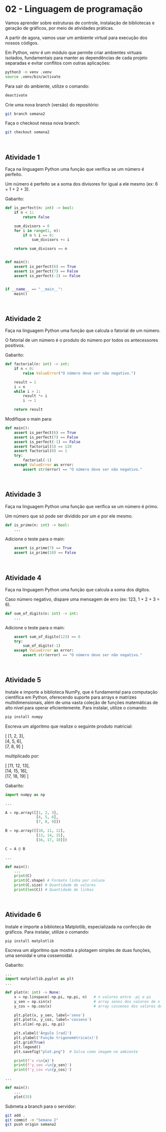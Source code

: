# 02 - Linguagem de programação
Vamos aprender sobre estruturas de controle, instalação de bibliotecas e geração de gráficos, por meio de atividades práticas.

A partir de agora, vamos usar um ambiente virtual para execução dos nossos códigos.

Em Python, *venv* é um módulo que permite criar ambientes virtuais isolados, fundamentais para manter as dependências de cada projeto separadas e evitar conflitos com outras aplicações:

```bash
python3 -m venv .venv
source .venv/bin/activate
```

Para sair do ambiente, utilize o comando:

```bash
deactivate
```

Crie uma nova branch (versão) do repositório:

```bash
git branch semana2
```

Faça o checkout nessa nova branch:

```bash
git checkout semana2
```

<br/>

## Atividade 1
Faça na linguagem Python uma função que verifica se um número é perfeito.

Um número é perfeito se a soma dos divisores for igual a ele mesmo (ex: 6 = 1 + 2 + 3).

Gabarito:

```python
def is_perfect(n: int) -> bool:
    if n < 1:
        return False

    sum_divisors = 0
    for i in range(1, n):
        if n % i == 0:
            sum_divisors += i

    return sum_divisors == n


def main():
    assert is_perfect(6) == True
    assert is_perfect(7) == False
    assert is_perfect(-1) == False


if __name__ == "__main__":
    main()
```

<br/>

## Atividade 2
Faça na linguagem Python uma função que calcula o fatorial de um número.

O fatorial de um número é o produto do número por todos os antecessores positivos.

Gabarito:

```python
def factorial(n: int) -> int:
    if n < 0:
        raise ValueError("O número deve ser não negativo.")

    result = 1
    i = n
    while i > 1:
        result *= i
        i -= 1

    return result
```

Modifique o main para:

```python
def main():
    assert is_perfect(6) == True
    assert is_perfect(7) == False
    assert is_perfect(-1) == False
    assert factorial(5) == 120
    assert factorial(0) == 1
    try:
        factorial(-1)
    except ValueError as error:
        assert str(error) == "O número deve ser não negativo."
```

<br/>

## Atividade 3
Faça na linguagem Python uma função que verifica se um número é primo.

Um número que só pode ser dividido por um e por ele mesmo.

```python
def is_prime(n: int) -> bool:
    ...
```

Adicione o teste para o main:

```python
    assert is_prime(7) == True
    assert is_prime(10) == False
```

<br/>

## Atividade 4
Faça na linguagem Python uma função que calcula a soma dos dígitos.

Caso número negativo, dispare uma mensagem de erro (ex: 123, 1 + 2 + 3 = 6).

```python
def sum_of_digits(n: int) -> int:
    ...
```

Adicione o teste para o main:

```python
    assert sum_of_digits(123) == 6
    try:
        sum_of_digits(-1)
    except ValueError as error:
        assert str(error) == "O número deve ser não negativo."
```

<br/>

## Atividade 5
Instale e importe a biblioteca NumPy, que é fundamental para computação científica em Python, oferecendo suporte para arrays e matrizes multidimensionais, além de uma vasta coleção de funções matemáticas de alto nível para operar eficientemente. Para instalar, utilize o comando:

```bash
pip install numpy
```

Escreva um algoritmo que realize o seguinte produto matricial:

[ [1, 2, 3],  
  [4, 5, 6],  
  [7, 8, 9] ]  

multiplicado por:

[ [11, 12, 13],  
  [14, 15, 16],  
  [17, 18, 19] ]

Gabarito:

```python
import numpy as np

...

A = np.array([[1, 2, 3],
              [4, 5, 6],
              [7, 8, 9]])

B = np.array([[10, 11, 12],
              [13, 14, 15],
              [16, 17, 18]])

C = A @ B

...

def main():
    ...
    print(C)
    print(C.shape) # Formato linha por coluna
    print(C.size) # Quantidade de valores
    print(len(C)) # Quantidade de linhas
```

<br/>

## Atividade 6
Instale e importe a biblioteca Matplotlib, especializada na confecção de gráficos. Para instalar, utilize o comando:

```bash
pip install matplotlib
```

Escreva um algoritmo que mostra a plotagem simples de duas funções, uma senoidal e uma cossenoidal.

Gabarito:

```python
...
import matplotlib.pyplot as plt
...

def plot(n: int) -> None:
    x = np.linspace(-np.pi, np.pi, n)   # n valores entre -pi e pi
    y_sen = np.sin(x)                   # array senos dos valores de x
    y_cos = np.cos(x)                   # array cossenos dos valores de x

    plt.plot(x, y_sen, label='seno')
    plt.plot(x, y_cos, label='cosseno')
    plt.xlim(-np.pi, np.pi)

    plt.xlabel('Ângulo [rad]')
    plt.ylabel('Função trigonométrica(x)')
    plt.grid(True)
    plt.legend()
    plt.savefig("plot.png")  # Salva como imagem no ambiente

    print(f'x =\n{x}')
    print(f'y_sen =\n{y_sen}')
    print(f'y_cos =\n{y_cos}')

...

def main():
    ...
    plot(35)
```

Submeta a branch para o servidor:

```bash
git add .
git commit -m "Semana 2"
git push origin semana2
```